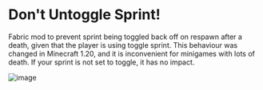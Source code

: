 # Don't Untoggle Sprint!
Fabric mod to prevent sprint being toggled back off on respawn after a death, given that the player is using toggle sprint. This behaviour was changed in Minecraft 1.20, and it is inconvenient for minigames with lots of death. If your sprint is not set to toggle, it has no impact.

![image](src/main/resources/assets/dontuntogglesprint/icon.png)
